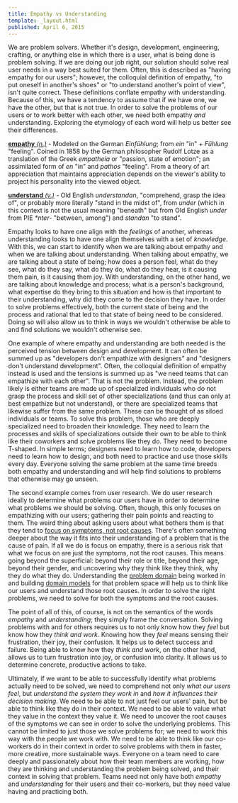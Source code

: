 ```yaml
---
title: Empathy vs Understanding
template: _layout.html
published: April 6, 2015
---
```

We are problem solvers. Whether it's design, development, engineering, crafting, or anything else in which there is a user, what is being done is problem solving. If we are doing our job right, our solution should solve real user needs in a way best suited for them. Often, this is described as "having empathy for our users"; however, the colloquial definition of empathy, "to put oneself in another's shoes" or "to understand another's point of view", isn't quite correct. These definitions conflate empathy with understanding. Because of this, we have a tendency to assume that if we have one, we have the other, but that is not true. In order to solve the problems of our users or to work better with each other, we need both empathy *and* understanding. Exploring the etymology of each word will help us better see their differences.

[**empathy** *(n.)*](http://www.etymonline.com/index.php?term=empathy) - Modeled on the German *Einfühlung*; from *ein* "in" + *Fühlung* "feeling". Coined in 1858 by the German philosopher Rudolf Lotze as a translation of the Greek *empatheia* or "passion, state of emotion"; an assimilated form of *en* "in" and *pathos* "feeling". From a theory of art appreciation that maintains appreciation depends on the viewer's ability to project his personality into the viewed object.

[**understand** *(v.)*](http://www.etymonline.com/index.php?term=understand) - Old English *understandan*, "comprehend, grasp the idea of", or probably more literally "stand in the midst of", from *under* (which in this context is not the usual meaning "beneath" but from Old English *under* from PIE _*nter-_ "between, among") and *standan* "to stand".

Empathy looks to have one align with the *feelings* of another, whereas understanding looks to have one align themselves with a set of *knowledge*. With this, we can start to identify when we are talking about empathy and when we are talking about understanding. When talking about empathy, we are talking about a state of being; how does a person feel, what do they see, what do they say, what do they do, what do they hear, is it causing them pain, is it causing them joy. With understanding, on the other hand, we are talking about knowledge and process; what is a person's background, what expertise do they bring to this situation and how is that important to their understanding, why did they come to the decision they have. In order to solve problems effectively, both the current state of being and the process and rational that led to that state of being need to be considered. Doing so will also allow us to think in ways we wouldn't otherwise be able to and find solutions we wouldn't otherwise see.

One example of where empathy and understanding are both needed is the perceived tension between design and development. It can often be summed up as "developers don't empathize with designers" and "designers don't understand development". Often, the colloquial definition of empathy instead is used and the tensions is summed up as "we need teams that can empathize with each other". That is not the problem. Instead, the problem likely is either teams are made up of specialized individuals who do not grasp the process and skill set of other specializations (and thus can only at best empathize but not understand), or there are specialized teams that likewise suffer from the same problem. These can be thought of as siloed individuals or teams. To solve this problem, those who are deeply specialized need to broaden their knowledge. They need to learn the processes and skills of specializations outside their own to be able to think like their coworkers and solve problems like they do. They need to become T-shaped. In simple terms; designers need to learn how to code, developers need to learn how to design, and both need to practice and use those skills every day. Everyone solving the same problem at the same time breeds both empathy and understanding and will help find solutions to problems that otherwise may go unseen.

The second example comes from user research. We do user research ideally to determine what problems our users have in order to determine what problems we should be solving. Often, though, this only focuses on empathizing with our users; gathering their pain points and reacting to them. The weird thing about asking users about what bothers them is that they tend to [focus on symptoms, not root causes](http://www.washington.edu/research/rapid/resources/toolsTemplates/root_cause_analysis.pdf). There's often something deeper about the way it fits into their understanding of a problem that is the cause of pain. If all we do is focus on empathy, there is a serious risk that what we focus on are just the symptoms, not the root causes. This means going beyond the superficial: beyond their role or title, beyond their age, beyond their gender, and uncovering why they think like they think, why they do what they do. Understanding the [problem domain](http://en.wikipedia.org/wiki/Problem_domain) being worked in and building [domain models](http://en.wikipedia.org/wiki/Domain_model) for that problem space will help us to think like our users and understand those root causes. In order to solve the right problems, we need to solve for both the symptoms and the root causes.

The point of all of this, of course, is not on the semantics of the words *empathy* and *understanding*; they simply frame the conversation. Solving problems with and for others requires us to not only know how they *feel* but know how they *think and work*. Knowing how they *feel* means sensing their frustration, their joy, their confusion. It helps us to detect success and failure. Being able to know how they *think and work*, on the other hand, allows us to turn frustration into joy, or confusion into clarity. It allows us to determine concrete, productive actions to take.

Ultimately, if we want to be able to successfully identify what problems actually need to be solved, we need to comprehend not only *what our users feel*, but *understand the system they work in* and *how it influences their decision making*. We need to be able to not just feel our users' pain, but be able to think like they do in their context. We need to be able to value what they value in the context they value it. We need to uncover the root causes of the symptoms we can see in order to solve the underlying problems. This cannot be limited to just those we solve problems for; we need to work this way with the people we work with. We need to be able to think like our co-workers do in their context in order to solve problems with them in faster, more creative, more sustainable ways. Everyone on a team need to care deeply and passionately about how their team members are working, how they are thinking and understanding the problem being solved, and their context in solving that problem. Teams need not only have both *empathy* and *understanding* for their users and their co-workers, but they need value having and practicing both.
